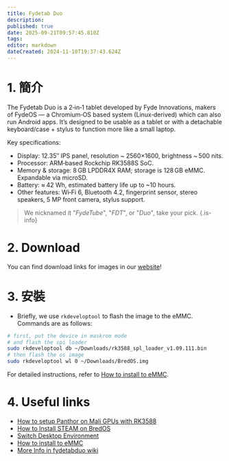 ```yaml
---
title: Fydetab Duo
description:
published: true
date: 2025-09-21T09:57:45.810Z
tags:
editor: markdown
dateCreated: 2024-11-10T19:37:43.624Z
---
```


# 1. 簡介

The Fydetab Duo is a 2‑in‑1 tablet developed by Fyde Innovations, makers of FydeOS — a Chromium‑OS based system (Linux‑derived) which can also run Android apps. It’s designed to be usable as a tablet or with a detachable keyboard/case + stylus to function more like a small laptop.

Key specifications:

- Display: 12.35″ IPS panel, resolution ~ 2560×1600, brightness ~ 500 nits.
- Processor: ARM‑based Rockchip RK3588S SoC.
- Memory & storage: 8 GB LPDDR4X RAM; storage is 128 GB eMMC. Expandable via microSD.
- Battery: ≈ 42 Wh, estimated battery life up to ~10 hours.
- Other features: Wi‑Fi 6, Bluetooth 4.2, fingerprint sensor, stereo speakers, 5 MP front camera, stylus support.

> We nicknamed it "_FydeTube_", "_FDT_", or "_Duo_", take your pick.
> {.is-info}

# 2. Download

You can find download links for images in our [website](https://bredos.org/download.html)!

# 3. 安裝

- Briefly, we use `rkdeveloptool` to flash the image to the eMMC. Commands are as follows:

```bash
# first, put the device in maskrom mode
# and flash the spi loader
sudo rkdeveloptool db ~/Downloads/rk3588_spl_loader_v1.09.111.bin
# then flash the os image
sudo rkdeveloptool wl 0 ~/Downloads/BredOS.img
```

For detailed instructions, refer to [How to install to eMMC](https://wiki.fydetabduo.com/Available-OS/BredOS/BredOS-intro#-installation).

# 4. Useful links

- [How to setup Panthor on Mali GPUs with RK3588](/how-to/how-to-setup-panthor)
- [How to Install STEAM on BredOS](/how-to/how-to-install-steam)
- [Switch Desktop Environment](/en/how-to/switch-desktop-environments)
- [How to install to eMMC](https://wiki.fydetabduo.com/os-release-board/BredOS/BredOS-intro)
- [More Info in fydetabduo wiki](https://wiki.fydetabduo.com/category/-bredos)

